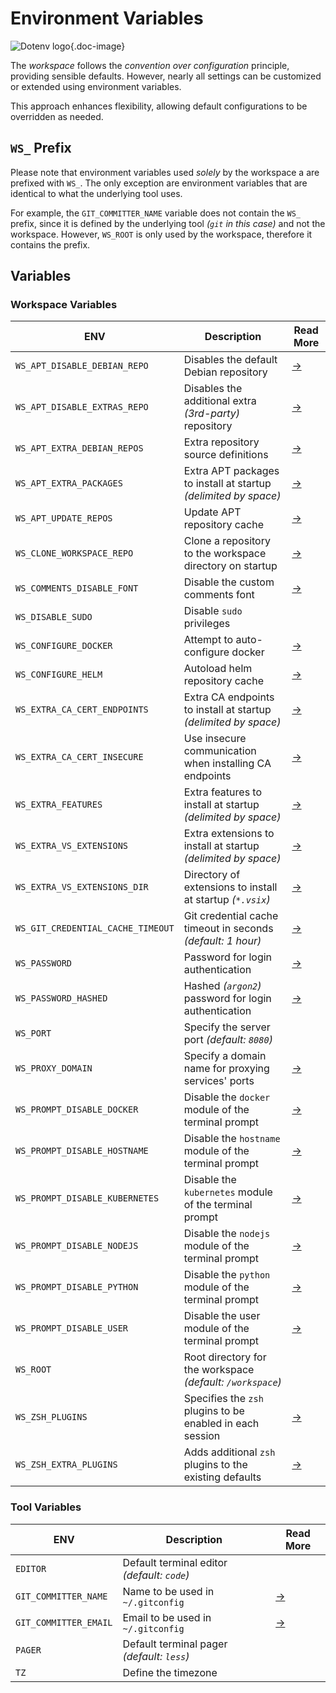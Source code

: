 # Environment Variables

![Dotenv logo](/icons/dotenv.svg){.doc-image}

The *workspace* follows the *convention over configuration* principle, providing sensible
defaults.
However, nearly all settings can be customized or extended using environment variables.

This approach enhances flexibility, allowing default configurations to be overridden as
needed.

## `WS_` Prefix

Please note that environment variables used *solely* by the workspace a are prefixed with
`WS_`.
The only exception are environment variables that are identical to what the underlying tool uses.

For example, the `GIT_COMMITTER_NAME` variable does  not contain the `WS_` prefix, since it
is defined by the underlying tool *(`git` in this case)* and not the workspace.
However, `WS_ROOT` is only used by the workspace, therefore it contains the prefix.

## Variables

### Workspace Variables

| ENV                               | Description                                                     | Read More       |
| --------------------------------- | --------------------------------------------------------------- | --------------- |
| `WS_APT_DISABLE_DEBIAN_REPO`      | Disables the default Debian repository                          | [→][apt]        |
| `WS_APT_DISABLE_EXTRAS_REPO`      | Disables the additional extra *(3rd-party)* repository          | [→][apt]        |
| `WS_APT_EXTRA_DEBIAN_REPOS`       | Extra repository source definitions                             | [→][apt]        |
| `WS_APT_EXTRA_PACKAGES`           | Extra APT packages to install at startup *(delimited by space)* | [→][apt]        |
| `WS_APT_UPDATE_REPOS`             | Update APT repository cache                                     | [→][apt]        |
| `WS_CLONE_WORKSPACE_REPO`         | Clone a repository to the workspace directory on startup        | [→][git]        |
| `WS_COMMENTS_DISABLE_FONT`        | Disable the custom comments font                                | [→][fonts]      |
| `WS_DISABLE_SUDO`                 | Disable `sudo` privileges                                       |                 |
| `WS_CONFIGURE_DOCKER`             | Attempt to auto-configure docker                                | [→][docker]     |
| `WS_CONFIGURE_HELM`               | Autoload helm repository cache                                  | [→][helm]       |
| `WS_EXTRA_CA_CERT_ENDPOINTS`      | Extra CA endpoints to install at startup *(delimited by space)* | [→][ca]         |
| `WS_EXTRA_CA_CERT_INSECURE`       | Use insecure communication when installing CA endpoints         | [→][ca]         |
| `WS_EXTRA_FEATURES`               | Extra features to install at startup *(delimited by space)*     | [→][features]   |
| `WS_EXTRA_VS_EXTENSIONS`          | Extra extensions to install at startup *(delimited by space)*   | [→][extensions] |
| `WS_EXTRA_VS_EXTENSIONS_DIR`      | Directory of extensions to install at startup *(`*.vsix`)*      | [→][extensions] |
| `WS_GIT_CREDENTIAL_CACHE_TIMEOUT` | Git credential cache timeout in seconds *(default: 1 hour)*     | [→][git]        |
| `WS_PASSWORD`                     | Password for login authentication                               | [→][auth]       |
| `WS_PASSWORD_HASHED`              | Hashed *(`argon2`)* password for login authentication           | [→][auth]       |
| `WS_PORT`                         | Specify the server port *(default: `8080`)*                     |                 |
| `WS_PROXY_DOMAIN`                 | Specify a domain name for proxying services' ports              | [→][ports]      |
| `WS_PROMPT_DISABLE_DOCKER`        | Disable the `docker` module of the terminal prompt              | [→][terminal]   |
| `WS_PROMPT_DISABLE_HOSTNAME`      | Disable the `hostname` module of the terminal prompt            | [→][terminal]   |
| `WS_PROMPT_DISABLE_KUBERNETES`    | Disable the `kubernetes` module of the terminal prompt          | [→][terminal]   |
| `WS_PROMPT_DISABLE_NODEJS`        | Disable the `nodejs` module of the terminal prompt              | [→][terminal]   |
| `WS_PROMPT_DISABLE_PYTHON`        | Disable the `python` module of the terminal prompt              | [→][terminal]   |
| `WS_PROMPT_DISABLE_USER`          | Disable the user module of the terminal prompt                  | [→][terminal]   |
| `WS_ROOT`                         | Root directory for the workspace *(default: `/workspace`)*      |                 |
| `WS_ZSH_PLUGINS`                  | Specifies the `zsh` plugins to be enabled in each session       | [→][terminal]   |
| `WS_ZSH_EXTRA_PLUGINS`            | Adds additional `zsh` plugins to the existing defaults          | [→][terminal]   |

### Tool Variables

| ENV                   | Description                                  | Read More |
| --------------------- | -------------------------------------------- | --------- |
| `EDITOR`              | Default terminal editor  *(default: `code`)* |           |
| `GIT_COMMITTER_NAME`  | Name to be used in `~/.gitconfig`            | [→][git]  |
| `GIT_COMMITTER_EMAIL` | Email to be used in `~/.gitconfig`           | [→][git]  |
| `PAGER`               | Default terminal pager *(default: `less`)*   |           |
| `TZ`                  | Define the timezone                          |           |

[auth]: /editor/authentication
[apt]: /tools/apt
[ca]: /settings/enterprise-ca
[docker]: /tools/docker
[extensions]: /editor/extensions
[helm]: /tools/helm
[fonts]: /editor/theme-and-fonts
[features]: /editor/features
[git]: /tools/git
[ports]: /editor/port-forwarding
[terminal]: /editor/terminal
